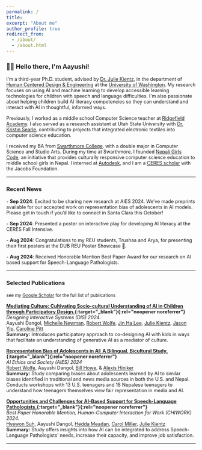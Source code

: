 ```yaml
---
permalink: /
title:
excerpt: "About me"
author_profile: true
redirect_from: 
  - /about/
  - /about.html
---
```


### 👋🏼 Hello there, I'm Aayushi!

<span style="font-size: 90%;">I'm a third-year Ph.D. student, advised by [Dr. Julie Kientz][julie], in the department of [Human Centered Design & Engineering][hcde] at the [University of Washington][uw]. My research focuses on using AI and machine learning to develop accessible learning technologies for children with speech and language difficulties. I'm also passionate about helping children build AI literacy competencies so they can understand and interact with AI in thoughtful, informed ways.</span>

<span style="font-size: 90%;">Previously, I worked as a middle school Computer Science teacher at [Ridgefield Academy][ridgefield]. I also served as a research assistant at Utah State University with [Dr. Kristin Searle][kristen], contributing to projects that integrated electronic textiles into computer science education.</span>

<span style="font-size: 90%;">I received my BA from [Swarthmore College][swarthmore], with a double major in Computer Science and Studio Arts. During my time at Swarthmore, I founded [Nepali Girls Code][lang], an initiative that provides culturally responsive computer science education to middle school girls in Nepal. I interned at [Autodesk][autodesk], and I am a [CERES scholar][ceres] with the Jacobs Foundation.</span>


---

### <span style="font-size: 90%;">Recent News</span>

<span style="font-size: 90%;">- **Sep 2024**: Excited to be sharing new research at AIES 2024. We’ve made preprints available for our accepted work on representation bias of adolescents in AI models. Please get in touch if you’d like to connect in Santa Clara this October!</span>

<span style="font-size: 90%;">- **Sep 2024**: Presented a poster on interactive play for developing AI literacy at the CERES Fall Intensive.</span>

<span style="font-size: 90%;">- **Aug 2024**: Congratulations to my REU students, Trushaa and Arya, for presenting their first posters at the DUB REU Poster Showcase 🎉.</span>

<span style="font-size: 90%;">- **Aug 2024**: Received Honorable Mention Best Paper Award for our research on AI based support for Speech-Language Pathologists.</span>

---

### <span style="font-size: 90%;">Selected Publications</span>

<small> see my [Google Scholar](https://scholar.google.com/citations?user=BRT9BREAAAAJ&hl=en) for the full list of publications </small>

<span style="font-size: 90%;">**[Mediating Culture: Cultivating Socio-cultural Understanding of AI in Children through Participatory Design.](https://dl.acm.org/doi/pdf/10.1145/3643834.3661515){:target="_blank"}{:rel="noopener noreferrer"}** <br>
*Designing Interactive Systems (DIS) 2024.*<br>
Aayushi Dangol, [Michelle Newman][michelle], [Robert Wolfe][robert], [Jin Ha Lee][jinha], [Julie Kientz][julie], [Jason Yip][jason], [Caroline Pitt][caroline]<br>
**Summary:** Introduces participatory approach to co-designing AI with kids in ways that facilitate an understanding of generative AI as a mediator of culture.</span><br>

<span style="font-size: 90%;">**[Representation Bias of Adolescents in AI: A Bilingual, Bicultural Study.](https://arxiv.org/pdf/2408.01961){:target="_blank"}{:rel="noopener noreferrer"}** <br>
*AI Ethics and Society (AIES) 2024* <br>
[Robert Wolfe][robert], Aayushi Dangol, [Bill Howe][bill], & [Alexis Hiniker][alexis] <br>
**Summary:** Study comparing biases about adolescents learned by AI to similar biases identified in traditional and news media sources in both the U.S. and Nepal. Conducts workshops with 13 U.S. teenagers and 18 Nepalese teenagers to understand how teenagers themselves view fair representation in media and AI.</span><br>

<span style="font-size: 90%;">**[Opportunities and Challenges for AI-Based Support for Speech-Language Pathologists.](https://dl.acm.org/doi/pdf/10.1145/3663384.3663387){:target="_blank"}{:rel="noopener noreferrer"}** <br>
*Best Paper Honorable Mention, Human-Computer Interaction for Work (CHIWORK) 2024.* <br>
[Hyewon Suh][hyewon], Aayushi Dangol, [Hedda Meadan][hedda], [Carol Miller][carol], [Julie Kientz][julie] <br>
**Summary:** Study offers insights into how AI can be integrated to address Speech-Language Pathologists’ needs, increase their capacity, and improve job satisfaction.</span><br>


---

[hcde]: https://hcde.washington.edu
[uw]: https://washington.edu
[swarthmore]: https://www.swarthmore.edu/
[lang]: https://www.swarthmore.edu/lang-center/lang-opportunity-scholarship-program
[ceres]: https://ceres.uci.edu/
[jacobs]: https://jacobsfoundation.org/
[ridgefield]: https://www.ridgefieldacademy.org/
[autodesk]: https://www.autodesk.com/?cjdata=MXxOfDB8WXww&mktvar002=afc_us_deeplink&AID=10282382&PID=8206971&SID=jkp_CjwKCAjw0t63BhAUEiwA5xP54QvH7l9aRQj31upWsENBDsOwidSxhsVB8pb6nl9zN-UXAJ0Zs5I-5hoCZV8QAvD_BwE&cjevent=394e60c97e0811ef8386acf70a1cb825&affname=8206971_10282382
[julie]: https://faculty.washington.edu/jkientz/
[kristen]: https://cehs.usu.edu/itls/people/kristin-searle
[michelle]: https://michelenewman.github.io/
[robert]: https://wolferobert3.github.io/
[jinha]: https://ischool.uw.edu/people/faculty/profile/jinhalee
[jason]: https://bigyipper.com/
[caroline]: https://faculty.washington.edu/pittc/
[bill]: https://ischool.uw.edu/people/faculty/profile/billhowe
[alexis]: https://www.alexishiniker.com/
[carol]: https://hhd.psu.edu/contact/carol-miller
[hedda]: https://spcd.charlotte.edu/people/hedda-meadan-kaplansky/
[hyewon]: https://scholar.google.com/citations?user=DpHT6UEAAAAJ&hl=en
